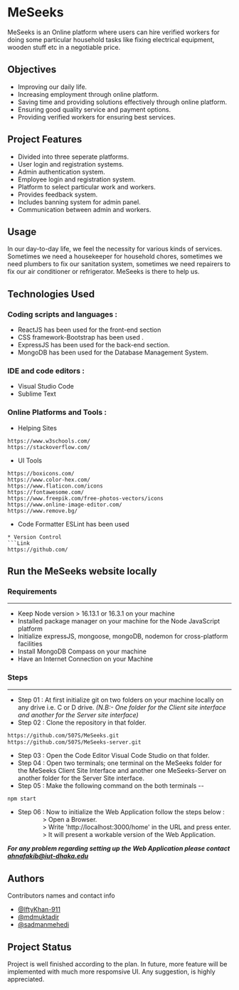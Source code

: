 # MeSeeks
MeSeeks is an Online platform where users can hire verified workers for doing some particular
household tasks like fixing electrical equipment, wooden stuff etc in a negotiable price.

## Objectives
* Improving our daily life.
* Increasing employment through online platform.
* Saving time and providing solutions effectively through online platform.
* Ensuring good quality service and payment options.
* Providing verified workers for ensuring best services.

## Project Features
* Divided into three seperate platforms.
* User login and registration systems.
* Admin authentication system.
* Employee login and registration system.
* Platform to select particular work and workers.
* Provides feedback system.
* Includes banning system for admin panel.
* Communication between admin and workers.

## Usage
In our day-to-day life, we feel the necessity for
various kinds of services. Sometimes we need a
housekeeper for household chores, sometimes
we need plumbers to fix our sanitation system,
sometimes we need repairers to fix our air
conditioner or refrigerator. MeSeeks is there to help us.

## Technologies Used

### Coding scripts and languages :
* ReactJS has been used for the front-end section 
* CSS framework-Bootstrap has been used .
* ExpressJS has been used for the back-end section.
* MongoDB has been used for the Database Management System.
### IDE and code editors :
* Visual Studio Code
* Sublime Text
### Online Platforms and Tools :
* Helping Sites
```Link
https://www.w3schools.com/
https://stackoverflow.com/
```
* UI Tools 
```Links
https://boxicons.com/
https://www.color-hex.com/
https://www.flaticon.com/icons
https://fontawesome.com/
https://www.freepik.com/free-photos-vectors/icons
https://www.online-image-editor.com/
https://www.remove.bg/
```
* Code Formatter
ESLint has been used

```
* Version Control
```Link
https://github.com/
```

## Run the MeSeeks website locally
### Requirements
-----------------
* Keep Node version > 16.13.1 or 16.3.1 on your machine
* Installed package manager on your machine for the Node JavaScript platform
* Initialize expressJS, mongoose, mongoDB, nodemon for cross-platform facilities
* Install MongoDB Compass on your machine
* Have an Internet Connection on your Machine

### Steps
----------
* Step 01 : At first initialize git on two folders on your machine locally on any drive i.e. C or D drive.
<i>(N.B:- One folder for the Client site interface and another for the Server site interface)</i>
* Step 02 : Clone the repository in that folder.

```sh
https://github.com/507S/MeSeeks.git
https://github.com/507S/MeSeeks-server.git
```
* Step 03 : Open the Code Editor Visual Code Studio on that folder.
* Step 04 : Open two terminals; one terminal on the MeSeeks folder for the MeSeeks Client Site Interface and another one MeSeeks-Server on another folder for the     Server Site interface.
* Step 05 : Make the following command on the both terminals --
``` 
npm start
```
* Step 06 : Now to initialize the Web Application follow the steps below :<br />
 &nbsp;&nbsp;&nbsp;&nbsp;&nbsp;&nbsp;&nbsp;&nbsp;&nbsp;&nbsp;&nbsp;&nbsp;&nbsp;&nbsp;> Open a Browser.<br />
 &nbsp;&nbsp;&nbsp;&nbsp;&nbsp;&nbsp;&nbsp;&nbsp;&nbsp;&nbsp;&nbsp;&nbsp;&nbsp;&nbsp;> Write 'http://localhost:3000/home' in the URL and press enter.<br />
 &nbsp;&nbsp;&nbsp;&nbsp;&nbsp;&nbsp;&nbsp;&nbsp;&nbsp;&nbsp;&nbsp;&nbsp;&nbsp;&nbsp;> It will present a workable version of the Web Application.
            
***For any problem regarding setting up the Web Application please contact ahnafakib@iut-dhaka.edu***

## Authors
Contributors names and contact info 
* [@IftyKhan-911](https://mail.google.com/mail/salmanahsan@iut-dhaka.edu )
* [@mdmuktadir](https://mail.google.com/mail/muktadir@iut-dhaka.edu)
* [@sadmanmehedi](https://mail.google.com/mail/ahnafakibiut-dhaka.edu)

## Project Status

Project is well finished according to the plan. In future, more feature will be implemented with much more respomsive UI. Any suggestion, is highly appreciated.
